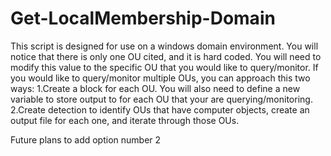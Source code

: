 # Get-LocalMembership-Domain
This script is designed for use on a windows domain environment. You will notice that there is only one OU cited, and it is hard coded. You will need to modify this value to the specific OU that you would like to query/monitor. If you would like to query/monitor multiple OUs, you can approach this two ways:
1.Create a block for each OU. You will also need to define a new variable to store output to for each OU that your are querying/monitoring.
2.Create detection to identify OUs that have computer objects, create an output file for each one, and iterate through those OUs.

Future plans to add option number 2
